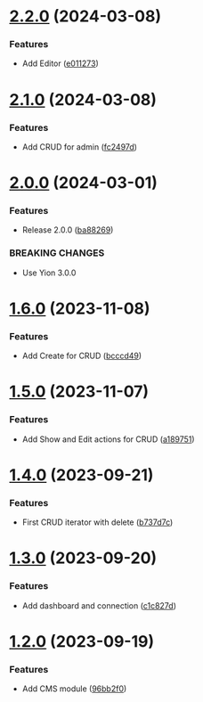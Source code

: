 # [2.2.0](https://github.com/boutdecode/site-template/compare/v2.1.0...v2.2.0) (2024-03-08)


### Features

* Add Editor ([e011273](https://github.com/boutdecode/site-template/commit/e01127356488846961d7503d1a0fb1137c47aa04))

# [2.1.0](https://github.com/boutdecode/site-template/compare/v2.0.0...v2.1.0) (2024-03-08)


### Features

* Add CRUD for admin ([fc2497d](https://github.com/boutdecode/site-template/commit/fc2497d75220753d87c9a67f0023c3eaa6ddd371))

# [2.0.0](https://github.com/boutdecode/site-template/compare/v1.6.0...v2.0.0) (2024-03-01)


### Features

* Release 2.0.0 ([ba88269](https://github.com/boutdecode/site-template/commit/ba882698f5cc6680c74afeb8c747a3e21d2c1d87))


### BREAKING CHANGES

* Use Yion 3.0.0

# [1.6.0](https://github.com/boutdecode/site-template/compare/v1.5.0...v1.6.0) (2023-11-08)


### Features

* Add Create for CRUD ([bcccd49](https://github.com/boutdecode/site-template/commit/bcccd49657be28d5cdaa91b68887184737da78b7))

# [1.5.0](https://github.com/boutdecode/site-template/compare/v1.4.0...v1.5.0) (2023-11-07)


### Features

* Add Show and Edit actions for CRUD ([a189751](https://github.com/boutdecode/site-template/commit/a18975193691e550ded940bd611702b407c6916c))

# [1.4.0](https://github.com/boutdecode/site-template/compare/v1.3.0...v1.4.0) (2023-09-21)


### Features

* First CRUD iterator with delete ([b737d7c](https://github.com/boutdecode/site-template/commit/b737d7c7b9bfa995c4acacb13e321f7137aba32e))

# [1.3.0](https://github.com/boutdecode/site-template/compare/v1.2.0...v1.3.0) (2023-09-20)


### Features

* Add dashboard and connection ([c1c827d](https://github.com/boutdecode/site-template/commit/c1c827d759f7fb8db1ee8ee94c3b5c0d914a6500))

# [1.2.0](https://github.com/boutdecode/site-template/compare/v1.1.0...v1.2.0) (2023-09-19)


### Features

* Add CMS module ([96bb2f0](https://github.com/boutdecode/site-template/commit/96bb2f09c9392f3d8fe6b1997e3ed5919e473c32))
